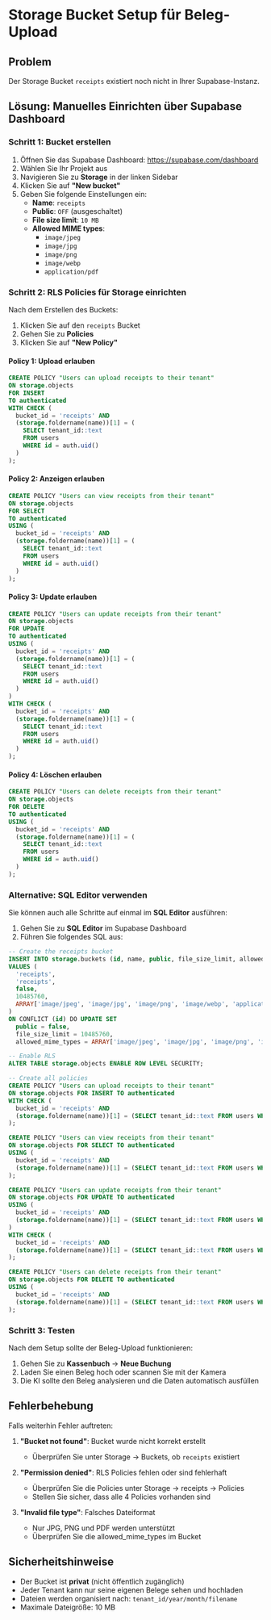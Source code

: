 # Storage Bucket Setup für Beleg-Upload

## Problem
Der Storage Bucket `receipts` existiert noch nicht in Ihrer Supabase-Instanz.

## Lösung: Manuelles Einrichten über Supabase Dashboard

### Schritt 1: Bucket erstellen

1. Öffnen Sie das Supabase Dashboard: https://supabase.com/dashboard
2. Wählen Sie Ihr Projekt aus
3. Navigieren Sie zu **Storage** in der linken Sidebar
4. Klicken Sie auf **"New bucket"**
5. Geben Sie folgende Einstellungen ein:
   - **Name**: `receipts`
   - **Public**: `OFF` (ausgeschaltet)
   - **File size limit**: `10 MB`
   - **Allowed MIME types**:
     - `image/jpeg`
     - `image/jpg`
     - `image/png`
     - `image/webp`
     - `application/pdf`

### Schritt 2: RLS Policies für Storage einrichten

Nach dem Erstellen des Buckets:

1. Klicken Sie auf den `receipts` Bucket
2. Gehen Sie zu **Policies**
3. Klicken Sie auf **"New Policy"**

#### Policy 1: Upload erlauben
```sql
CREATE POLICY "Users can upload receipts to their tenant"
ON storage.objects
FOR INSERT
TO authenticated
WITH CHECK (
  bucket_id = 'receipts' AND
  (storage.foldername(name))[1] = (
    SELECT tenant_id::text
    FROM users
    WHERE id = auth.uid()
  )
);
```

#### Policy 2: Anzeigen erlauben
```sql
CREATE POLICY "Users can view receipts from their tenant"
ON storage.objects
FOR SELECT
TO authenticated
USING (
  bucket_id = 'receipts' AND
  (storage.foldername(name))[1] = (
    SELECT tenant_id::text
    FROM users
    WHERE id = auth.uid()
  )
);
```

#### Policy 3: Update erlauben
```sql
CREATE POLICY "Users can update receipts from their tenant"
ON storage.objects
FOR UPDATE
TO authenticated
USING (
  bucket_id = 'receipts' AND
  (storage.foldername(name))[1] = (
    SELECT tenant_id::text
    FROM users
    WHERE id = auth.uid()
  )
)
WITH CHECK (
  bucket_id = 'receipts' AND
  (storage.foldername(name))[1] = (
    SELECT tenant_id::text
    FROM users
    WHERE id = auth.uid()
  )
);
```

#### Policy 4: Löschen erlauben
```sql
CREATE POLICY "Users can delete receipts from their tenant"
ON storage.objects
FOR DELETE
TO authenticated
USING (
  bucket_id = 'receipts' AND
  (storage.foldername(name))[1] = (
    SELECT tenant_id::text
    FROM users
    WHERE id = auth.uid()
  )
);
```

### Alternative: SQL Editor verwenden

Sie können auch alle Schritte auf einmal im **SQL Editor** ausführen:

1. Gehen Sie zu **SQL Editor** im Supabase Dashboard
2. Führen Sie folgendes SQL aus:

```sql
-- Create the receipts bucket
INSERT INTO storage.buckets (id, name, public, file_size_limit, allowed_mime_types)
VALUES (
  'receipts',
  'receipts',
  false,
  10485760,
  ARRAY['image/jpeg', 'image/jpg', 'image/png', 'image/webp', 'application/pdf']
)
ON CONFLICT (id) DO UPDATE SET
  public = false,
  file_size_limit = 10485760,
  allowed_mime_types = ARRAY['image/jpeg', 'image/jpg', 'image/png', 'image/webp', 'application/pdf'];

-- Enable RLS
ALTER TABLE storage.objects ENABLE ROW LEVEL SECURITY;

-- Create all policies
CREATE POLICY "Users can upload receipts to their tenant"
ON storage.objects FOR INSERT TO authenticated
WITH CHECK (
  bucket_id = 'receipts' AND
  (storage.foldername(name))[1] = (SELECT tenant_id::text FROM users WHERE id = auth.uid())
);

CREATE POLICY "Users can view receipts from their tenant"
ON storage.objects FOR SELECT TO authenticated
USING (
  bucket_id = 'receipts' AND
  (storage.foldername(name))[1] = (SELECT tenant_id::text FROM users WHERE id = auth.uid())
);

CREATE POLICY "Users can update receipts from their tenant"
ON storage.objects FOR UPDATE TO authenticated
USING (
  bucket_id = 'receipts' AND
  (storage.foldername(name))[1] = (SELECT tenant_id::text FROM users WHERE id = auth.uid())
)
WITH CHECK (
  bucket_id = 'receipts' AND
  (storage.foldername(name))[1] = (SELECT tenant_id::text FROM users WHERE id = auth.uid())
);

CREATE POLICY "Users can delete receipts from their tenant"
ON storage.objects FOR DELETE TO authenticated
USING (
  bucket_id = 'receipts' AND
  (storage.foldername(name))[1] = (SELECT tenant_id::text FROM users WHERE id = auth.uid())
);
```

### Schritt 3: Testen

Nach dem Setup sollte der Beleg-Upload funktionieren:

1. Gehen Sie zu **Kassenbuch** → **Neue Buchung**
2. Laden Sie einen Beleg hoch oder scannen Sie mit der Kamera
3. Die KI sollte den Beleg analysieren und die Daten automatisch ausfüllen

## Fehlerbehebung

Falls weiterhin Fehler auftreten:

1. **"Bucket not found"**: Bucket wurde nicht korrekt erstellt
   - Überprüfen Sie unter Storage → Buckets, ob `receipts` existiert

2. **"Permission denied"**: RLS Policies fehlen oder sind fehlerhaft
   - Überprüfen Sie die Policies unter Storage → receipts → Policies
   - Stellen Sie sicher, dass alle 4 Policies vorhanden sind

3. **"Invalid file type"**: Falsches Dateiformat
   - Nur JPG, PNG und PDF werden unterstützt
   - Überprüfen Sie die allowed_mime_types im Bucket

## Sicherheitshinweise

- Der Bucket ist **privat** (nicht öffentlich zugänglich)
- Jeder Tenant kann nur seine eigenen Belege sehen und hochladen
- Dateien werden organisiert nach: `tenant_id/year/month/filename`
- Maximale Dateigröße: 10 MB
